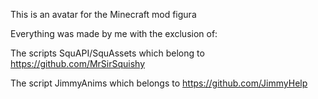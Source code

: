This is an avatar for the Minecraft mod figura

Everything was made by me with the exclusion of:

The scripts SquAPI/SquAssets which belong to https://github.com/MrSirSquishy

The script JimmyAnims which belongs to https://github.com/JimmyHelp
